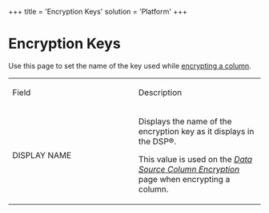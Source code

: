 +++
title = 'Encryption Keys'
solution = 'Platform'
+++

# Encryption Keys

<div class="use">

Use this page to set the name of the key used while [encrypting a
column](../../WebApp_Dev/Encrypt_a_Column).

</div>

<table>
<colgroup>
<col style="width: 50%" />
<col style="width: 50%" />
</colgroup>
<tbody>
<tr class="odd">
<td><p>Field</p></td>
<td><p>Description</p></td>
</tr>
<tr class="even">
<td><p>DISPLAY NAME</p></td>
<td><p>Displays the name of the encryption key as it displays in the DSP®.</p>
<p>This value is used on the <em><a href="Data_Source_Column_Encryption">Data Source Column Encryption</a></em> page when encrypting a column.</p></td>
</tr>
</tbody>
</table>
